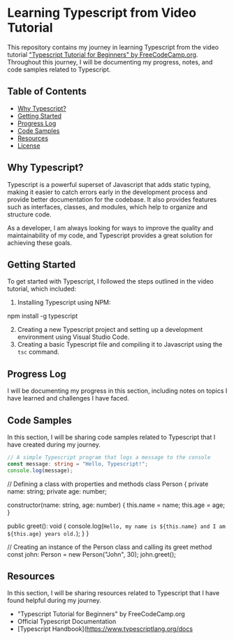 # Learning Typescript from Video Tutorial

This repository contains my journey in learning Typescript from the video tutorial ["Typescript Tutorial for Beginners" by FreeCodeCamp.org](https://www.youtube.com/watch?v=30LWjhZzg50). Throughout this journey, I will be documenting my progress, notes, and code samples related to Typescript.

## Table of Contents

- [Why Typescript?](#why-typescript)
- [Getting Started](#getting-started)
- [Progress Log](#progress-log)
- [Code Samples](#code-samples)
- [Resources](#resources)
- [License](#license)

## Why Typescript?

Typescript is a powerful superset of Javascript that adds static typing, making it easier to catch errors early in the development process and provide better documentation for the codebase. It also provides features such as interfaces, classes, and modules, which help to organize and structure code.

As a developer, I am always looking for ways to improve the quality and maintainability of my code, and Typescript provides a great solution for achieving these goals.

## Getting Started

To get started with Typescript, I followed the steps outlined in the video tutorial, which included:

1. Installing Typescript using NPM:

npm install -g typescript

2. Creating a new Typescript project and setting up a development environment using Visual Studio Code.
3. Creating a basic Typescript file and compiling it to Javascript using the `tsc` command.

## Progress Log

I will be documenting my progress in this section, including notes on topics I have learned and challenges I have faced.

<!-- ### Day 1: Introduction to Typescript

Today, I watched the first few videos of the tutorial, which provided an overview of Typescript and its benefits over Javascript. I learned about data types, variables, functions, and interfaces in Typescript.

### Day 2: Classes and Access Modifiers

Today, I continued watching the tutorial and learned about classes and access modifiers in Typescript. I learned how to define classes with properties and methods, as well as how to use access modifiers such as `public`, `private`, and `protected` to control access to class members.

### Day 3: Modules and Namespaces

Today, I learned about modules and namespaces in Typescript. I learned how to create and export modules, as well as how to use namespaces to organize code and prevent naming conflicts. -->

## Code Samples

In this section, I will be sharing code samples related to Typescript that I have created during my journey.

```typescript
// A simple Typescript program that logs a message to the console
const message: string = "Hello, Typescript!";
console.log(message);
```

// Defining a class with properties and methods
class Person {
private name: string;
private age: number;

constructor(name: string, age: number) {
this.name = name;
this.age = age;
}

public greet(): void {
console.log(`Hello, my name is ${this.name} and I am ${this.age} years old.`);
}
}

// Creating an instance of the Person class and calling its greet method
const john: Person = new Person("John", 30);
john.greet();

## Resources

In this section, I will be sharing resources related to Typescript that I have found helpful during my journey.

- "Typescript Tutorial for Beginners" by FreeCodeCamp.org
- Official Typescript Documentation
- [Typescript Handbook](https://www.typescriptlang.org/docs
